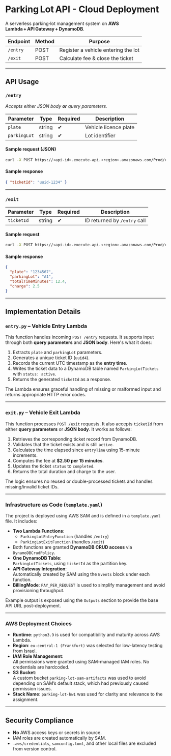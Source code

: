 # Parking Lot API - Cloud Deployment

A serverless parking‑lot management system on **AWS Lambda + API Gateway + DynamoDB**.

| Endpoint | Method | Purpose |
|----------|--------|---------|
| `/entry` | POST   | Register a vehicle entering the lot |
| `/exit`  | POST   | Calculate fee & close the ticket |

---

## API Usage

### `/entry`

*Accepts either JSON body **or** query parameters.*

| Parameter | Type   | Required | Description          |
|-----------|--------|----------|----------------------|
| `plate`   | string | ✔        | Vehicle licence plate|
| `parkingLot` | string | ✔    | Lot identifier       |

#### Sample request (JSON)

```bash
curl -X POST https://<api‑id>.execute-api.<region>.amazonaws.com/Prod/entry   -H "Content-Type: application/json"   -d '{"plate":"1234567","parkingLot":"A1"}'
```

#### Sample response

```json
{ "ticketId": "uuid-1234" }
```

---

### `/exit`

| Parameter | Type   | Required | Description                   |
|-----------|--------|----------|-------------------------------|
| `ticketId`| string | ✔        | ID returned by `/entry` call  |

#### Sample request

```bash
curl -X POST https://<api‑id>.execute-api.<region>.amazonaws.com/Prod/exit   -H "Content-Type: application/json"   -d '{"ticketId":"uuid-1234"}'
```

#### Sample response

```json
{
  "plate": "1234567",
  "parkingLot": "A1",
  "totalTimeMinutes": 12.4,
  "charge": 2.5
}
```

---

##  Implementation Details

###  `entry.py` – Vehicle Entry Lambda

This function handles incoming `POST /entry` requests. It supports input through both **query parameters** and **JSON body**. Here's what it does:

1. Extracts `plate` and `parkingLot` parameters.
2. Generates a unique ticket ID (`uuid4`).
3. Records the current UTC timestamp as the **entry time**.
4. Writes the ticket data to a DynamoDB table named `ParkingLotTickets` with `status: active`.
5. Returns the generated `ticketId` as a response.

The Lambda ensures graceful handling of missing or malformed input and returns appropriate HTTP error codes.

---

###  `exit.py` – Vehicle Exit Lambda

This function processes `POST /exit` requests. It also accepts `ticketId` from either **query parameters** or **JSON body**. It works as follows:

1. Retrieves the corresponding ticket record from DynamoDB.
2. Validates that the ticket exists and is still `active`.
3. Calculates the time elapsed since `entryTime` using 15-minute increments.
4. Computes the fee at **$2.50 per 15 minutes**.
5. Updates the ticket `status` to `completed`.
6. Returns the total duration and charge to the user.

The logic ensures no reused or double-processed tickets and handles missing/invalid ticket IDs.

---

###  Infrastructure as Code (`template.yaml`)

The project is deployed using AWS SAM and is defined in a `template.yaml` file. It includes:

- **Two Lambda Functions**:
  - `ParkingLotEntryFunction` (handles `/entry`)
  - `ParkingLotExitFunction` (handles `/exit`)
- Both functions are granted **DynamoDB CRUD access** via `DynamoDBCrudPolicy`.
- **One DynamoDB Table**:  
  `ParkingLotTickets`, using `ticketId` as the partition key.
- **API Gateway Integration**:  
  Automatically created by SAM using the `Events` block under each function.
- **BillingMode**: `PAY_PER_REQUEST` is used to simplify management and avoid provisioning throughput.

Example output is exposed using the `Outputs` section to provide the base API URL post-deployment.

---

###  AWS Deployment Choices

- **Runtime**: `python3.9` is used for compatibility and maturity across AWS Lambda.
- **Region**: `eu-central-1 (Frankfurt)` was selected for low-latency testing from Israel.
- **IAM Role Management**:  
  All permissions were granted using SAM-managed IAM roles. No credentials are hardcoded.
- **S3 Bucket**:  
  A custom bucket `parking-lot-sam-artifacts` was used to avoid depending on SAM’s default stack, which had previously caused permission issues.
- **Stack Name**: `parking-lot-hw1` was used for clarity and relevance to the assignment.

---


##  Security Compliance

* **No** AWS access keys or secrets in source.  
* IAM roles are created automatically by SAM.  
* `.aws/credentials`, `samconfig.toml`, and other local files are excluded from version control.